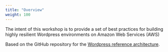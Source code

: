 ```yaml
---
title: "Overview"
weight: 100
---
```


The intent of this workshop is to provide a set of best practices for building highly resilient Wordpress environments on Amazon Web Services (AWS)

Based on the GitHub repository for the [Wordpress reference architecture](https://github.com/aws-samples/aws-refarch-wordpress).
